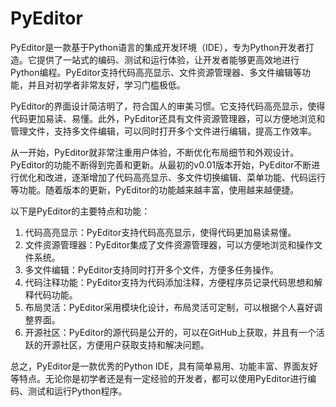# PyEditor

PyEditor是一款基于Python语言的集成开发环境（IDE），专为Python开发者打造。它提供了一站式的编码、测试和运行体验，让开发者能够更高效地进行Python编程。PyEditor支持代码高亮显示、文件资源管理器、多文件编辑等功能，并且对初学者非常友好，学习门槛极低。

PyEditor的界面设计简洁明了，符合国人的审美习惯。它支持代码高亮显示，使得代码更加易读、易懂。此外，PyEditor还具有文件资源管理器，可以方便地浏览和管理文件，支持多文件编辑，可以同时打开多个文件进行编辑，提高工作效率。

从一开始，PyEditor就非常注重用户体验，不断优化布局细节和外观设计。PyEditor的功能不断得到完善和更新。从最初的v0.01版本开始，PyEditor不断进行优化和改进，逐渐增加了代码高亮显示、多文件切换编辑、菜单功能、代码运行等功能。随着版本的更新，PyEditor的功能越来越丰富，使用越来越便捷。

以下是PyEditor的主要特点和功能：

1. 代码高亮显示：PyEditor支持代码高亮显示，使得代码更加易读易懂。
2. 文件资源管理器：PyEditor集成了文件资源管理器，可以方便地浏览和操作文件系统。
3. 多文件编辑：PyEditor支持同时打开多个文件，方便多任务操作。
4. 代码注释功能：PyEditor支持为代码添加注释，方便程序员记录代码思想和解释代码功能。
5. 布局灵活：PyEditor采用模块化设计，布局灵活可定制，可以根据个人喜好调整界面。
6. 开源社区：PyEditor的源代码是公开的，可以在GitHub上获取，并且有一个活跃的开源社区，方便用户获取支持和解决问题。

总之，PyEditor是一款优秀的Python IDE，具有简单易用、功能丰富、界面友好等特点。无论你是初学者还是有一定经验的开发者，都可以使用PyEditor进行编码、测试和运行Python程序。